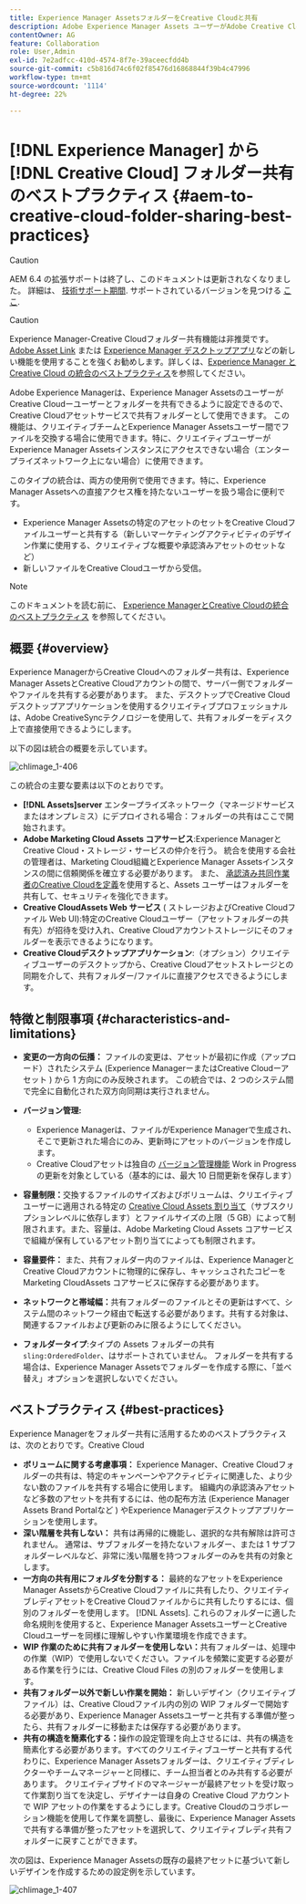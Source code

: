 ```yaml
---
title: Experience Manager AssetsフォルダーをCreative Cloudと共有
description: Adobe Experience Manager Assets ユーザーがAdobe Creative Cloudユーザーとアセットフォルダーを交換できるようにする設定とベストプラクティス。
contentOwner: AG
feature: Collaboration
role: User,Admin
exl-id: 7e2adfcc-410d-4574-8f7e-39aceecfdd4b
source-git-commit: c5b816d74c6f02f85476d16868844f39b4c47996
workflow-type: tm+mt
source-wordcount: '1114'
ht-degree: 22%

---
```


# [!DNL Experience Manager] から [!DNL Creative Cloud] フォルダー共有のベストプラクティス {#aem-to-creative-cloud-folder-sharing-best-practices}

>[!CAUTION]
>
>AEM 6.4 の拡張サポートは終了し、このドキュメントは更新されなくなりました。 詳細は、 [技術サポート期間](https://helpx.adobe.com/jp/support/programs/eol-matrix.html). サポートされているバージョンを見つける [ここ](https://experienceleague.adobe.com/docs/?lang=ja).

>[!CAUTION]
>
>Experience Manager-Creative Cloudフォルダー共有機能は非推奨です。 [Adobe Asset Link](https://helpx.adobe.com/jp/enterprise/admin-guide.html/enterprise/using/adobe-asset-link.ug.html) または [Experience Manager デスクトップアプリ](https://experienceleague.adobe.com/docs/experience-manager-desktop-app/using/using.html?lang=ja)などの新しい機能を使用することを強くお勧めします。詳しくは、[Experience Manager と Creative Cloud の統合のベストプラクティス](/help/assets/aem-cc-integration-best-practices.md)を参照してください。

Adobe Experience Managerは、Experience Manager AssetsのユーザーがCreative Cloudーユーザーとフォルダーを共有できるように設定できるので、Creative Cloudアセットサービスで共有フォルダーとして使用できます。 この機能は、クリエイティブチームとExperience Manager Assetsユーザー間でファイルを交換する場合に使用できます。特に、クリエイティブユーザーがExperience Manager Assetsインスタンスにアクセスできない場合（エンタープライズネットワーク上にない場合）に使用できます。

このタイプの統合は、両方の使用例で使用できます。特に、Experience Manager Assetsへの直接アクセス権を持たないユーザーを扱う場合に便利です。

* Experience Manager Assetsの特定のアセットのセットをCreative Cloudファイルユーザーと共有する（新しいマーケティングアクティビティのデザイン作業に使用する、クリエイティブな概要や承認済みアセットのセットなど）
* 新しいファイルをCreative Cloudユーザから受信。

>[!NOTE]
>
>このドキュメントを読む前に、 [Experience ManagerとCreative Cloudの統合のベストプラクティス](aem-cc-integration-best-practices.md) を参照してください。

## 概要 {#overview}

Experience ManagerからCreative Cloudへのフォルダー共有は、Experience Manager AssetsとCreative Cloudアカウントの間で、サーバー側でフォルダーやファイルを共有する必要があります。 また、デスクトップでCreative Cloudデスクトップアプリケーションを使用するクリエイティブプロフェッショナルは、Adobe CreativeSyncテクノロジーを使用して、共有フォルダーをディスク上で直接使用できるようにします。

以下の図は統合の概要を示しています。

![chlimage_1-406](assets/chlimage_1-406.png)

この統合の主要な要素は以下のとおりです。

* **[!DNL Assets]server** エンタープライズネットワーク（マネージドサービスまたはオンプレミス）にデプロイされる場合：フォルダーの共有はここで開始されます。
* **Adobe Marketing Cloud Assets コアサービス**:Experience ManagerとCreative Cloud・ストレージ・サービスの仲介を行う。 統合を使用する会社の管理者は、Marketing Cloud組織とExperience Manager Assetsインスタンスの間に信頼関係を確立する必要があります。 また、 [承認済み共同作業者のCreative Cloudを定義](https://experienceleague.adobe.com/docs/core-services/interface/assets/t-admin-add-cc-user.html?lang=ja#アセット)を使用すると、Assets ユーザーはフォルダーを共有して、セキュリティを強化できます。
* **Creative CloudAssets Web サービス** ( ストレージおよびCreative Cloudファイル Web UI):特定のCreative Cloudユーザー（アセットフォルダーの共有先）が招待を受け入れ、Creative Cloudアカウントストレージにそのフォルダーを表示できるようになります。
* **Creative Cloudデスクトップアプリケーション**:（オプション）クリエイティブユーザーのデスクトップから、Creative Cloudアセットストレージとの同期を介して、共有フォルダー/ファイルに直接アクセスできるようにします。

## 特徴と制限事項 {#characteristics-and-limitations}

* **変更の一方向の伝播：** ファイルの変更は、アセットが最初に作成（アップロード）されたシステム (Experience ManagerーまたはCreative Cloudーアセット ) から 1 方向にのみ反映されます。 この統合では、2 つのシステム間で完全に自動化された双方向同期は実行されません。

* **バージョン管理:**

   * Experience Managerは、ファイルがExperience Managerで生成され、そこで更新された場合にのみ、更新時にアセットのバージョンを作成します。
   * Creative Cloudアセットは独自の [バージョン管理機能](https://helpx.adobe.com/jp/creative-cloud/help/versioning-faq.html) Work in Progress の更新を対象としている（基本的には、最大 10 日間更新を保存します）

* **容量制限：**&#x200B;交換するファイルのサイズおよびボリュームは、クリエイティブユーザーに適用される特定の [Creative Cloud Assets 割り当て](https://helpx.adobe.com/jp/creative-cloud/kb/file-storage-quota.html)（サブスクリプションレベルに依存します）とファイルサイズの上限（5 GB）によって制限されます。また、容量は、Adobe Marketing Cloud Assets コアサービスで組織が保有しているアセット割り当てによっても制限されます。

* **容量要件：** また、共有フォルダー内のファイルは、Experience ManagerとCreative Cloudアカウントに物理的に保存し、キャッシュされたコピーをMarketing CloudAssets コアサービスに保存する必要があります。
* **ネットワークと帯域幅：**&#x200B;共有フォルダーのファイルとその更新はすべて、システム間のネットワーク経由で転送する必要があります。共有する対象は、関連するファイルおよび更新のみに限るようにしてください。
* **フォルダータイプ**:タイプの Assets フォルダーの共有 `sling:OrderedFolder`、はサポートされていません。 フォルダーを共有する場合は、Experience Manager Assetsでフォルダーを作成する際に、「並べ替え」オプションを選択しないでください。

## ベストプラクティス {#best-practices}

Experience Managerをフォルダー共有に活用するためのベストプラクティスは、次のとおりです。Creative Cloud

* **ボリュームに関する考慮事項：** Experience Manager、Creative Cloudフォルダーの共有は、特定のキャンペーンやアクティビティに関連した、より少ない数のファイルを共有する場合に使用します。 組織内の承認済みアセットなど多数のアセットを共有するには、他の配布方法 (Experience Manager Assets Brand Portalなど ) やExperience Managerデスクトップアプリケーションを使用します。
* **深い階層を共有しない：** 共有は再帰的に機能し、選択的な共有解除は許可されません。 通常は、サブフォルダーを持たないフォルダー、または 1 サブフォルダーレベルなど、非常に浅い階層を持つフォルダーのみを共有の対象とします。
* **一方向の共有用にフォルダを分割する：** 最終的なアセットをExperience Manager AssetsからCreative Cloudファイルに共有したり、クリエイティブレディアセットをCreative Cloudファイルからに共有したりするには、個別のフォルダーを使用します。 [!DNL Assets]. これらのフォルダーに適した命名規則を使用すると、Experience Manager AssetsユーザーとCreative Cloudユーザーを同様に理解しやすい作業環境を作成できます。
* **WIP 作業のために共有フォルダーを使用しない：**&#x200B;共有フォルダーは、処理中の作業（WIP）で使用しないでください。ファイルを頻繁に変更する必要がある作業を行うには、Creative Cloud Files の別のフォルダーを使用します。
* **共有フォルダー以外で新しい作業を開始：** 新しいデザイン（クリエイティブファイル）は、Creative Cloudファイル内の別の WIP フォルダーで開始する必要があり、Experience Manager Assetsユーザーと共有する準備が整ったら、共有フォルダーに移動または保存する必要があります。
* **共有の構造を簡素化する：**&#x200B;操作の設定管理を向上させるには、共有の構造を簡素化する必要があります。すべてのクリエイティブユーザーと共有する代わりに、Experience Manager Assetsフォルダーは、クリエイティブディレクターやチームマネージャーと同様に、チーム担当者とのみ共有する必要があります。 クリエイティブサイドのマネージャーが最終アセットを受け取って作業割り当てを決定し、デザイナーは自身の Creative Cloud アカウントで WIP アセットの作業をするようにします。Creative Cloudのコラボレーション機能を使用して作業を調整し、最後に、Experience Manager Assetsで共有する準備が整ったアセットを選択して、クリエイティブレディ共有フォルダーに戻すことができます。

次の図は、Experience Manager Assetsの既存の最終アセットに基づいて新しいデザインを作成するための設定例を示しています。

![chlimage_1-407](assets/chlimage_1-407.png)
